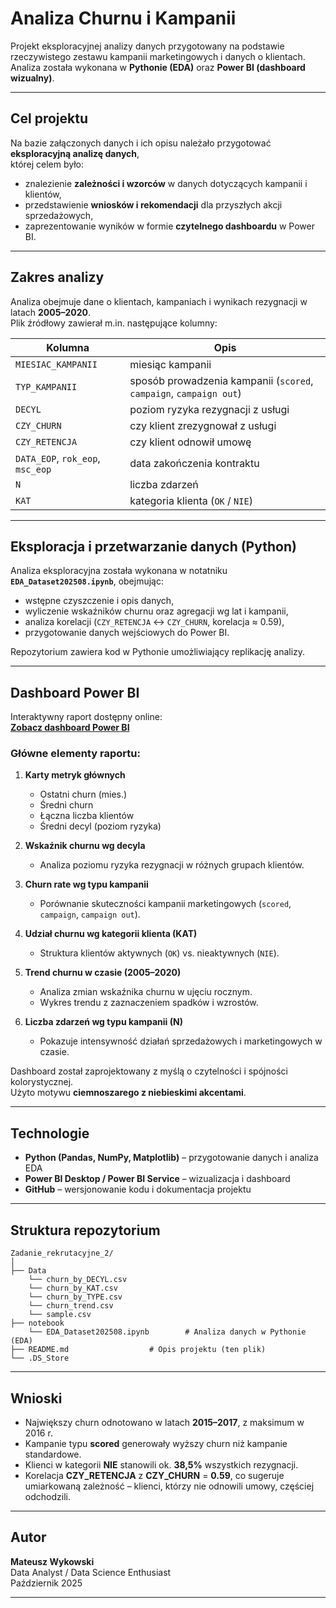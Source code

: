 # Analiza Churnu i Kampanii

Projekt eksploracyjnej analizy danych przygotowany na podstawie rzeczywistego zestawu kampanii marketingowych i danych o klientach.  
Analiza została wykonana w **Pythonie (EDA)** oraz **Power BI (dashboard wizualny)**.

---

## Cel projektu

Na bazie załączonych danych i ich opisu należało przygotować **eksploracyjną analizę danych**,  
której celem było:

- znalezienie **zależności i wzorców** w danych dotyczących kampanii i klientów,  
- przedstawienie **wniosków i rekomendacji** dla przyszłych akcji sprzedażowych,  
- zaprezentowanie wyników w formie **czytelnego dashboardu** w Power BI.

---

## Zakres analizy

Analiza obejmuje dane o klientach, kampaniach i wynikach rezygnacji w latach **2005–2020**.  
Plik źródłowy zawierał m.in. następujące kolumny:

| Kolumna | Opis |
|----------|------|
| `MIESIAC_KAMPANII` | miesiąc kampanii |
| `TYP_KAMPANII` | sposób prowadzenia kampanii (`scored`, `campaign`, `campaign out`) |
| `DECYL` | poziom ryzyka rezygnacji z usługi |
| `CZY_CHURN` | czy klient zrezygnował z usługi |
| `CZY_RETENCJA` | czy klient odnowił umowę |
| `DATA_EOP`, `rok_eop`, `msc_eop` | data zakończenia kontraktu |
| `N` | liczba zdarzeń |
| `KAT` | kategoria klienta (`OK` / `NIE`) |

---

## Eksploracja i przetwarzanie danych (Python)

Analiza eksploracyjna została wykonana w notatniku **`EDA_Dataset202508.ipynb`**, obejmując:
- wstępne czyszczenie i opis danych,
- wyliczenie wskaźników churnu oraz agregacji wg lat i kampanii,
- analiza korelacji (`CZY_RETENCJA` ↔ `CZY_CHURN`, korelacja ≈ 0.59),
- przygotowanie danych wejściowych do Power BI.

Repozytorium zawiera kod w Pythonie umożliwiający replikację analizy.

---

## Dashboard Power BI

Interaktywny raport dostępny online:  
**[Zobacz dashboard Power BI](https://app.powerbi.com/view?r=eyJrIjoiNGM4YmFhNWYtMDRkZC00NzRjLWFjZGItOTliOTdjYThmYThiIiwidCI6ImEyMDEyMWI0LWMxYzctNDkwOS05NzQ4LTk0NjU0NDVkNDI1MSJ9)**  

### Główne elementy raportu:
1. **Karty metryk głównych**  
   - Ostatni churn (mies.)  
   - Średni churn  
   - Łączna liczba klientów  
   - Średni decyl (poziom ryzyka)

2. **Wskaźnik churnu wg decyla**  
   - Analiza poziomu ryzyka rezygnacji w różnych grupach klientów.

3. **Churn rate wg typu kampanii**  
   - Porównanie skuteczności kampanii marketingowych (`scored`, `campaign`, `campaign out`).

4. **Udział churnu wg kategorii klienta (KAT)**  
   - Struktura klientów aktywnych (`OK`) vs. nieaktywnych (`NIE`).

5. **Trend churnu w czasie (2005–2020)**  
   - Analiza zmian wskaźnika churnu w ujęciu rocznym.  
   - Wykres trendu z zaznaczeniem spadków i wzrostów.

6. **Liczba zdarzeń wg typu kampanii (N)**  
   - Pokazuje intensywność działań sprzedażowych i marketingowych w czasie.

Dashboard został zaprojektowany z myślą o czytelności i spójności kolorystycznej.  
Użyto motywu **ciemnoszarego z niebieskimi akcentami**.

---

## Technologie

- **Python (Pandas, NumPy, Matplotlib)** – przygotowanie danych i analiza EDA  
- **Power BI Desktop / Power BI Service** – wizualizacja i dashboard  
- **GitHub** – wersjonowanie kodu i dokumentacja projektu

---

## Struktura repozytorium
```
Zadanie_rekrutacyjne_2/
│
├── Data
    └── churn_by_DECYL.csv
    └── churn_by_KAT.csv
    └── churn_by_TYPE.csv
    └── churn_trend.csv
    └── sample.csv
├── notebook
    └── EDA_Dataset202508.ipynb        # Analiza danych w Pythonie (EDA)
├── README.md                  # Opis projektu (ten plik)
└── .DS_Store
```

---

## Wnioski

- Największy churn odnotowano w latach **2015–2017**, z maksimum w 2016 r.  
- Kampanie typu **scored** generowały wyższy churn niż kampanie standardowe.  
- Klienci w kategorii **NIE** stanowili ok. **38,5%** wszystkich rezygnacji.  
- Korelacja **CZY_RETENCJA** z **CZY_CHURN** = **0.59**, co sugeruje umiarkowaną zależność – klienci, którzy nie odnowili umowy, częściej odchodzili.  

---

## Autor

**Mateusz Wykowski**  
 Data Analyst / Data Science Enthusiast  
 Październik 2025  

---
